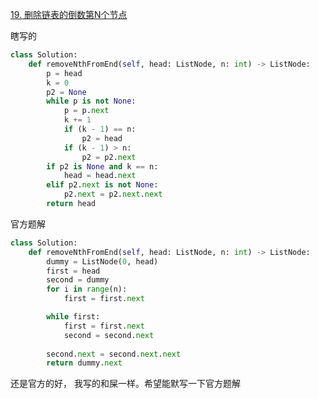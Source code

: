 [19. 删除链表的倒数第N个节点](https://leetcode-cn.com/problems/remove-nth-node-from-end-of-list/)

瞎写的

```python
class Solution:
    def removeNthFromEnd(self, head: ListNode, n: int) -> ListNode:
        p = head
        k = 0
        p2 = None
        while p is not None:
            p = p.next
            k += 1
            if (k - 1) == n:
                p2 = head
            if (k - 1) > n:
                p2 = p2.next
        if p2 is None and k == n:
            head = head.next
        elif p2.next is not None:
            p2.next = p2.next.next
        return head
```

官方题解

```python
class Solution:
    def removeNthFromEnd(self, head: ListNode, n: int) -> ListNode:
        dummy = ListNode(0, head)
        first = head
        second = dummy
        for i in range(n):
            first = first.next

        while first:
            first = first.next
            second = second.next
        
        second.next = second.next.next
        return dummy.next
```

还是官方的好， 我写的和屎一样。希望能默写一下官方题解